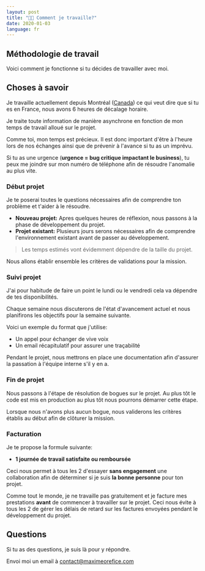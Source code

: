 ```yaml
---
layout: post
title: "👨‍🎨 Comment je travaille?"
date: 2020-01-03
language: fr
---
```


## Méthodologie de travail

Voici comment je fonctionne si tu décides de travailler avec moi.

## Choses à savoir

Je travaille actuellement depuis Montréal ([Canada](https://time.is/Montreal)) ce qui veut dire que si tu es en France, nous avons 6 heures de décalage horaire.

Je traite toute information de manière asynchrone en fonction de mon temps de travail alloué sur le projet.

Comme toi, mon temps est précieux. Il est donc important d'être à l'heure lors de nos échanges ainsi que de prévenir à l'avance si tu as un imprévu.

Si tu as une urgence (**urgence = bug critique impactant le business**), tu peux me joindre sur mon numéro de téléphone afin de résoudre l'anomalie au plus vite.

### Début projet

Je te poserai toutes le questions nécessaires afin de comprendre ton problème et t'aider à le résoudre.

- **Nouveau projet:** Apres quelques heures de réflexion, nous passons à la phase de développement du projet.
- **Projet existant:** Plusieurs jours serons nécessaires afin de comprendre l'environnement existant avant de passer au développement.

> Les temps estimés vont évidemment dépendre de la taille du projet.

Nous allons établir ensemble les critères de validations pour la mission.

### Suivi projet

J'ai pour habitude de faire un point le lundi ou le vendredi cela va dépendre de tes disponibilités.

Chaque semaine nous discuterons de l'état d'avancement actuel et nous planifirons les objectifs pour la semaine suivante.

Voici un exemple du format que j'utilise:

- Un appel pour échanger de vive voix
- Un email récapitulatif pour assurer une traçabilité

Pendant le projet, nous mettrons en place une documentation afin d'assurer la passation à l'équipe interne s'il y en a.

### Fin de projet

Nous passons à l'étape de résolution de bogues sur le projet. Au plus tôt le code est mis en production au plus tôt nous pourrons démarrer cette étape.

Lorsque nous n'avons plus aucun bogue, nous validerons les critères établis au début afin de clôturer la mission.

### Facturation

Je te propose la formule suivante:

- **1 journée de travail satisfaite ou remboursée**

Ceci nous permet à tous les 2 d'essayer **sans engagement** une collaboration afin de déterminer si je suis **la bonne personne** pour ton projet.

Comme tout le monde, je ne travaille pas gratuitement et je facture mes prestations **avant** de commencer à travailler sur le projet. Ceci nous évite à tous les 2 de gérer les délais de retard sur les factures envoyées pendant le développement du projet.


## Questions

Si tu as des questions, je suis là pour y répondre.

Envoi moi un email à <a href="mailto:contact@maximeorefice.com">contact@maximeorefice.com</a>
